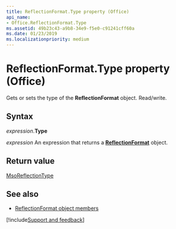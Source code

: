 ```yaml
---
title: ReflectionFormat.Type property (Office)
api_name:
- Office.ReflectionFormat.Type
ms.assetid: 49b23c43-a9b8-34e9-f5e0-c91241cff60a
ms.date: 01/23/2019
ms.localizationpriority: medium
---
```



# ReflectionFormat.Type property (Office)

Gets or sets the type of the **ReflectionFormat** object. Read/write.


## Syntax

_expression_.**Type**

_expression_ An expression that returns a **[ReflectionFormat](Office.ReflectionFormat.md)** object.


## Return value

[MsoReflectionType](office.msoreflectiontype.md)


## See also

- [ReflectionFormat object members](overview/Library-Reference/reflectionformat-members-office.md)


[!include[Support and feedback](~/includes/feedback-boilerplate.md)]